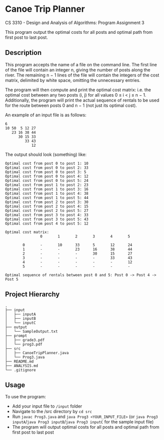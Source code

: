 # Canoe Trip Planner
CS 3310 - Design and Analysis of Algorithms: Program Assignment 3

This program output the optimal costs for all posts and optimal path from first post to last post.

## Description

This program accepts the name of a file on the command line. The first line of the file will contain an integer n, giving the number of posts along the river. The remaining n − 1 lines of the file will contain the integers of the cost matrix, delimited by white space, omitting the unnecessary entries.

The program will then compute and print the optimal cost matrix: i.e. the optimal cost between any two posts (i, j) for all values 0 ≤ i < j ≤ n − 1. Additionally, the program will print the actual sequence of rentals to be used for the route between posts 0 and n − 1 (not just its optimal cost).

An example of an input file is as follows:
```
6
10 50  5 12 27 
   23 16 38 44
      30 15 33
         33 43
            12
```

The output should look (something) like:
```
Optimal cost from post 0 to post 1: 10
Optimal cost from post 0 to post 2: 33
Optimal cost from post 0 to post 3: 5
Optimal cost from post 0 to post 4: 12
Optimal cost from post 0 to post 5: 24
Optimal cost from post 1 to post 2: 23
Optimal cost from post 1 to post 3: 16
Optimal cost from post 1 to post 4: 38
Optimal cost from post 1 to post 5: 44
Optimal cost from post 2 to post 3: 30
Optimal cost from post 2 to post 4: 15
Optimal cost from post 2 to post 5: 27
Optimal cost from post 3 to post 4: 33
Optimal cost from post 3 to post 5: 43
Optimal cost from post 4 to post 5: 12

Optimal cost matrix:
                0       1       2       3       4       5

        0       -       10      33      5       12      24
        1       -       -       23      16      38      44
        2       -       -       -       30      15      27
        3       -       -       -       -       33      43
        4       -       -       -       -       -       12
        5       -       -       -       -       -       -

Optimal sequence of rentals between post 0 and 5: Post 0 -> Post 4 -> Post 5
```

## Project Hierarchy
```
.
├── input
│   ├── inputA
│   ├── inputB
│   └── inputC
├── output
│   └── SampleOutput.txt
├── prompt
│   ├── grade3.pdf
│   └── prog3.pdf
├── src
│   ├── CanoeTripPlanner.java
│   └── Prog3.java
├── README.md
├── ANALYSIS.md
└── .gitignore
```

## Usage
To use the program:

- Add your input file to `/input` folder
- Navigate to the /src directory by `cd src`
- Run `javac Prog3.java` and `java Prog3 <YOUR_INPUT_FILE>` (or `java Prog3 inputA`/`java Prog3 inputB`/`java Prog3 inputC` for the sample input file)
- The program will output optimal costs for all posts and optimal path from first post to last post
